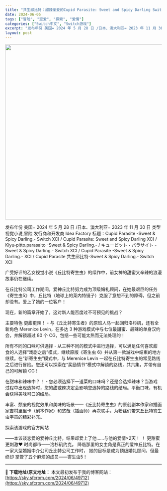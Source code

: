 ```yaml
---
title: "共生邱比特：甜辣亲爱的Cupid Parasite: Sweet and Spicy Darling Switch XCI亚洲中文版美版日版"
date: 2024-06-05
tags: ["冒险", "恋爱", "探索", "爱情"]
categories: ["Switch中文", "Switch游戏"]
excerpt: "发布年份 美国= 2024 年 5 月 28 日 /日本、澳大利亚= 2023 年 11 月 30 日 类型 视觉小说,冒险 发行商和开发商 Idea Factory 标题：Cupid Parasite -Sweet &amp; Spicy Darling.- Switch XCI / Cupid &hellip;"
layout: post
---
```


<img class="aligncenter size-full wp-image-49713" src="https://sky.sfcrom.com/wp-content/uploads/2024/06/2024060501541124.webp" alt="" width="1000" height="562" />

发布年份 美国= 2024 年 5 月 28 日 /日本、澳大利亚= 2023 年 11 月 30 日
类型 视觉小说,冒险
发行商和开发商 Idea Factory
标题：Cupid Parasite -Sweet &amp; Spicy Darling.- Switch XCI / Cupid Parasite: Sweet and Spicy Darling XCI / Kiyu-pitto.parasaito -Sweet &amp; Spicy Darling.- / キューピット・パラサイト -Sweet &amp; Spicy Darling.- Switch XCI / Cupid Parasite -Sweet &amp; Spicy Darling.- XCI / Cupid Parasite 共生邱比特-Sweet &amp; Spicy Darling.- Switch XCI

广受好评的乙女视觉小说《丘比特寄生虫》的续作中，前女神的甜蜜又辛辣的浪漫故事仍在继续。

在丘比特公司工作期间，爱神丘比特努力成为顶级婚礼顾问，在她最艰巨的任务《寄生虫5》中，丘比特（地球上的莱内特镜子）克服了意想不到的障碍，但之前却没有。爱上了她的一位客户！

现在，新的篇章开始了，这对新人能否度过不可预见的挑战？

主要特色
更甜更辣！ - 与《丘比特寄生者》的原班人马一起回归洛杉矶，还有全新角色 Merenice Levin，在多达 3 种游戏模式中与七位最甜蜜、最辣的单身汉约会，并解锁超过 80 个 CG，包括一些可能太热而无法处理的！

所有不同的口味可供选择 - 从三种不同的模式中进行选择，可以满足任何喜欢甜食的人选择“戏剧之后”模式，继续原版《寄生虫 6》并从第一款游戏中结束的地方继续。在“新寄生虫”模式中，与 Merenice Levin 一起在丘比特寄生虫的常见路线之后进行冒险。您还可以探索在“奖励情节”模式中解锁的路线，共六集，并带有自己的可解锁 CG！

在甜味和辣味中？！ - 您必须选择下一道菜的口味吗？还是会选择辣味？当游戏过程中出现选择时，您的甜或辣决定会影响您选择的路线的结局。平衡口味，有机会获得美味可口的结局。

丰富、颓废的视觉效果和美味的场景——《丘比特寄生虫》的原创剧本作家和插画家吉村里里卡（剧本作家）和悠哉（插画师）再次联手，为粉丝们带来丘比特寄生虫宇宙的精彩补充。

探索该游戏的官方网站

——本该谈恋爱的爱神丘比特，结果却爱上了他……与他的爱情×2天！ ！
更甜蜜更刺激♥
时尚都市——洛杉矶约克。
降临那里的女主角是真正的爱神丘比特。在一家大型婚姻中介公司丘比特公司工作时，
她的目标是成为顶级婚礼顾问，但最终却
掌管了五个麻烦的成员——寄生虫5！

---
📖 **下载地址/原文地址：** 本文最初发布于我的博客网站：[https://sky.sfcrom.com/2024/06/49712](https://sky.sfcrom.com/2024/06/49712)
